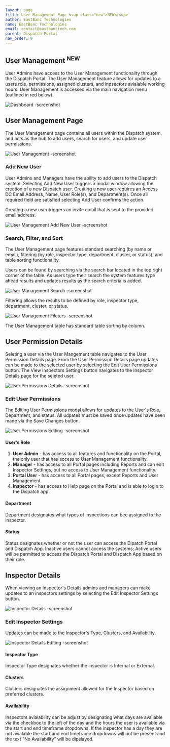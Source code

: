 ```yaml
---
layout: page
title: User Management Page <sup class="new">NEW</sup>
author: EastBanc Technologies
name: EastBanc Technologies
email: contact@eastbanctech.com
parent: Dispatch Portal
nav_order: 9
---
```


<section id="user-management-page" markdown="1">

# User Management <sup class="new">NEW</sup>

User Admins have access to the User Management functionality through the Dispatch Portal.  The User Management feature allows for updates to a users role, permissions, assigned clusters, and inpsectors avialable working hours. User Management is accessed via the main navigation menu (outlined in red below).  

![Dashboard -screenshot](../images/dispatch-portal/dp-user-management/dashboard.png)

## User Management Page

The User Management page contains all users within the Dispatch system, and acts as the hub to add users, search for users, and update user permissions.

![User Management -screenshot](../images/dispatch-portal/dp-user-management/usermanagementpage.png)
 
### Add New User

User Admins and Managers have the ability to add users to the Dispatch system.  Selecting Add New User triggers a modal window allowing the creation of a new Dispatch user. Creating a new user requires an Access DC Email Address, Name, User Role(s), and Department(s).  Once all required field are satisfied selecting Add User confirms the action. 

Creating a new user triggers an invite email that is sent to the provided email address. 

![User Management Add New User -screenshot](../images/dispatch-portal/dp-user-management/addnewuser.png)
 
### Search, Filter, and Sort

The User Management page features standard searching (by name or email), filtering (by role, inspector type, department, cluster, or status), and table sorting functionality.

Users can be found by searching via the search bar located in the top right corner of the table.  As users type their search the system features type ahead results and updates results as the search criteria is added. 

![User Management Search -screenshot](../images/dispatch-portal/dp-user-management/usermanagementpage1.png)

Filtering allows the results to be defined by role, inspector type, department, cluster, or status.

![User Management Fileters -screenshot](../images/dispatch-portal/dp-user-management/usermanagementpage2.png)

The User Management table has standard table sorting by column. 

## User Permission Details

Seleting a user via the User Mangement table navigates to the User Permission Details page. From the User Permission Details page updates can be made to the selected user by selecting the Edit User Permissions button.  The View Inspectors Settings button navigates to the Inspector Details page for the seleted user. 

![User Permissions Details -screenshot](../images/dispatch-portal/dp-user-management/userpermissions.png)

### Edit User Permissions 

The Editing User Permissions modal allows for updates to the User's Role, Department, and status. All udpates must be saved once updates have been made via the Save Changes button. 

![User Permissions Editing -screenshot](../images/dispatch-portal/dp-user-management/userpermissions1.png)

#### User's Role

1. **User Admin** - has access to all features and functionality on the Portal, the only user that has access to User Management functionality.
2. **Manager** - has access to all Portal pages including Reports and can edit Inspector Settings, but no access to User Management functionality.
3. **Portal User** - has access to all Portal pages, except Reports and User Management.
4. **Inspector** - has access to Help page on the Portal and is able to login to the Dispatch app.

#### Department

Department designates what types of inspections can bee assigned to the inspector. 

#### Status

Status designates whether or not the user can access the Dipatch Portal and Dispatch App.  Inactive users cannot access the systems; Active users will be permitted to access the Dispatch Portal and Dispatch App based on their role. 

## Inspector Details

When viewing an Inspector's Details admins and managers can make updates to an inspectors settings by selecting the Edit Inspector Settings button.

![Inspector Details -screenshot](../images/dispatch-portal/dp-user-management/inspectordetails.png)

### Edit Inspector Settings

Updates can be made to the Inspector's Type, Clusters, and Availability.

![Inspector Details Editing -screenshot](../images/dispatch-portal/dp-user-management/inspectordetails1.png)

#### Inspector Type

Inspector Type designates whether the inspector is Internal or External. 

#### Clusters

Clusters designates the assignment allowed for the Inspector based on preferred clusters.

#### Availability

Inspectors avialability can be adjust by designating what days are available via the checkbox to the left of the day and the hours the user is available via the start and end timeframe dropdowns.  If the inspector has a day they are not avialable the start and end timeframe dropdowns will not be present and the text "No Availability" will be dipslayed. 
